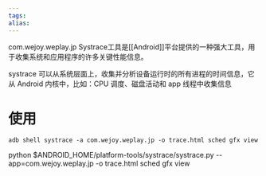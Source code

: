 ```yaml
---
tags: 
alias:
---
```

com.wejoy.weplay.jp
Systrace工具是[[Android]]平台提供的一种强大工具，用于收集系统和应用程序的许多关键性能信息。

systrace 可以从系统层面上，收集并分析设备运行时的所有进程的时间信息，它从 Android 内核中，比如：CPU 调度、磁盘活动和 app 线程中收集信息
# 使用
```shell
adb shell systrace -a com.wejoy.weplay.jp -o trace.html sched gfx view
```
python $ANDROID_HOME/platform-tools/systrace/systrace.py --app=com.wejoy.weplay.jp -o trace.html sched gfx view